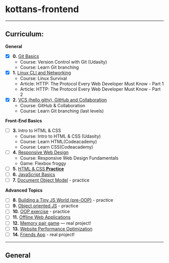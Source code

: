 # kottans-frontend

---

## Curriculum:

**General**

- [x] **0.** [Git Basics](#git-basics)
  - Course: Version Control with Git (Udasity)
  - Course: Learn Git branching
- [x] **1.** [Linux CLI and Networking](#linux-cli-and-http)
  - Course: Linux Survival
  - Article: HTTP: The Protocol Every Web Developer Must Know - Part 1
  - Article: HTTP: The Protocol Every Web Developer Must Know - Part 2
- [x] **2.** [VCS (hello gitty), GitHub and Collaboration](#git-collaboration)
  - Course: GitHub & Collaboration
  - Course: Learn Git branching (last levels)

**Front-End Basics**

- [ ] **3.** Intro to HTML & CSS
  - Course: Intro to HTML & CSS (Udasity)
  - Course: Learn HTML(Codeacademy)
  - Course: Learn CSS(Codeacademy)
- [ ] **4.** [Responsive Web Design]()
  - Course: Responsive Web Design Fundamentals
  - Game: Flexbox froggy
- [ ] **5.** [HTML & CSS **Practice**]()
- [ ] **6.** [JavaScript Basics]()
- [ ] **7.** [Document Object Model]() - practice

**Advanced Topics**

- [ ] **8.** [Building a Tiny JS World (pre-OOP)]() - practice
- [ ] **9.** [Object oriented JS]() - practice
- [ ] **10.** [OOP exercise]() - practice
- [ ] **11.** [Offline Web Applications]()
- [ ] **12.** [Memory pair game]() — real project!
- [ ] **13.** [Website Performance Optimization]()
- [ ] **14.** [Friends App]() - real project!

---

## General
